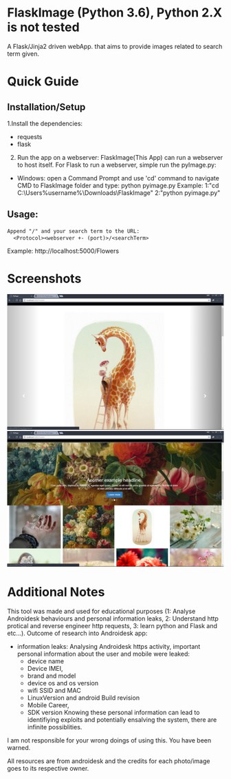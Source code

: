# FlaskImage (Python 3.6), Python 2.X is not tested
A Flask/Jinja2 driven webApp. that aims to provide images related to search term given.

# Quick Guide
## Installation/Setup
1.Install the dependencies:
 + requests
 + flask


2. Run the app on a webserver:
  FlaskImage(This App) can run a webserver to host itself. For Flask to run a webserver, simple run the pyImage.py:
  + Windows: open a Command Prompt and use 'cd' command to navigate CMD to FlaskImage folder and type: python pyimage.py
  Example: 
    1:"cd C:\Users\%username%\Downloads\FlaskImage\"
    2:"python pyimage.py"

## Usage:
    Append "/" and your search term to the URL:
      <Protocol><webserver +- (port)>/<searchTerm>
  Example:
    http://localhost:5000/Flowers
# Screenshots
![alt tag](https://github.com/KHZ-INTL/FlaskImage/blob/master/1.png)
![alt tag](https://github.com/KHZ-INTL/FlaskImage/blob/master/2.png)


 # Additional Notes
 This tool was made and used for educational purposes (1: Analyse Androidesk behaviours and personal information leaks, 2: Understand http protical and reverse engineer http requests, 3: learn python and Flask and etc...).
 Outcome of research into Androidesk app:
  + information leaks: Analysing Androidesk https activity, important personal information about the user and mobile were leaked: 
    + device name
    + Device IMEI,
    + brand and model
    + device os and os version
    + wifi SSID and MAC
    + LinuxVersion and android Build revision
    + Mobile Career,
    + SDK version
  Knowing these personal information can lead to identifiying exploits and potentially ensalving the system, there are infinite possiblities.

I am not responsible for your wrong doings of using this. You have been warned.

All resources are from androidesk and the credits for each photo/image goes to its respective owner.
 
